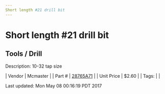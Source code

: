 ```yaml
---
Short length #21 drill bit
---
```

# Short length #21 drill bit
## Tools / Drill
Description: 	10-32 tap size 

| Vendor | Mcmaster | 
| Part # | [28765A71](https://www.mcmaster.com/#28765A71) | 
| Unit Price | $2.60 | 
| Tags: |  | 

Last updated: Mon May 08 00:16:19 PDT 2017